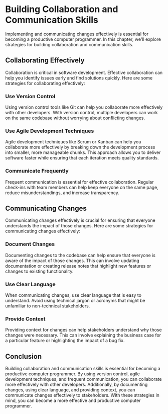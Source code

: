 Building Collaboration and Communication Skills
==================================================================================================

Implementing and communicating changes effectively is essential for becoming a productive computer programmer. In this chapter, we'll explore strategies for building collaboration and communication skills.

Collaborating Effectively
-------------------------

Collaboration is critical in software development. Effective collaboration can help you identify issues early and find solutions quickly. Here are some strategies for collaborating effectively:

### Use Version Control

Using version control tools like Git can help you collaborate more effectively with other developers. With version control, multiple developers can work on the same codebase without worrying about conflicting changes.

### Use Agile Development Techniques

Agile development techniques like Scrum or Kanban can help you collaborate more effectively by breaking down the development process into smaller, more manageable chunks. This approach allows you to deliver software faster while ensuring that each iteration meets quality standards.

### Communicate Frequently

Frequent communication is essential for effective collaboration. Regular check-ins with team members can help keep everyone on the same page, reduce misunderstandings, and increase transparency.

Communicating Changes
---------------------

Communicating changes effectively is crucial for ensuring that everyone understands the impact of those changes. Here are some strategies for communicating changes effectively:

### Document Changes

Documenting changes to the codebase can help ensure that everyone is aware of the impact of those changes. This can involve updating documentation or creating release notes that highlight new features or changes to existing functionality.

### Use Clear Language

When communicating changes, use clear language that is easy to understand. Avoid using technical jargon or acronyms that might be unfamiliar to non-technical stakeholders.

### Provide Context

Providing context for changes can help stakeholders understand why those changes were necessary. This can involve explaining the business case for a particular feature or highlighting the impact of a bug fix.

Conclusion
----------

Building collaboration and communication skills is essential for becoming a productive computer programmer. By using version control, agile development techniques, and frequent communication, you can collaborate more effectively with other developers. Additionally, by documenting changes, using clear language, and providing context, you can communicate changes effectively to stakeholders. With these strategies in mind, you can become a more effective and productive computer programmer.


